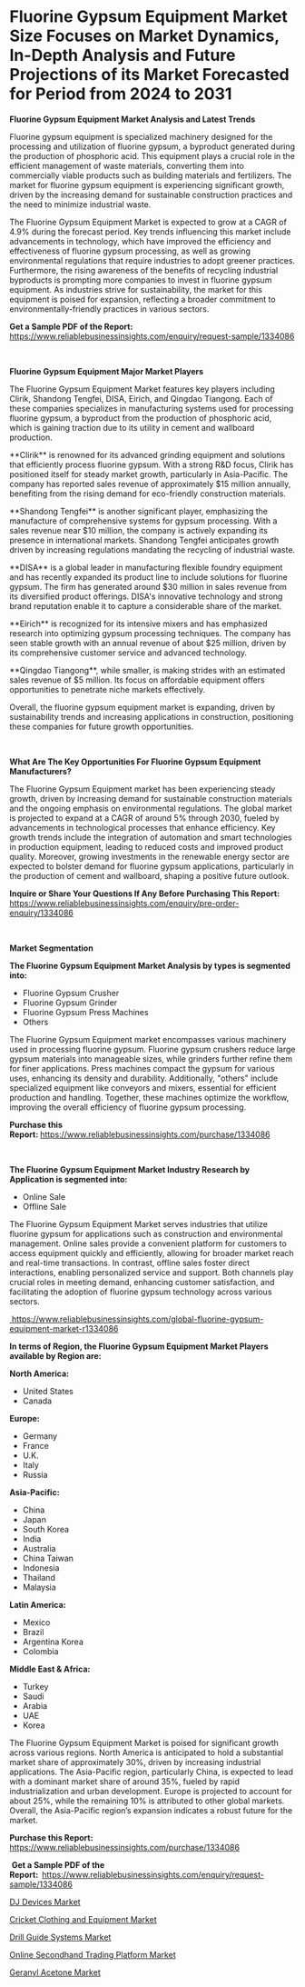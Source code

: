 <p><h1>Fluorine Gypsum Equipment Market Size Focuses on Market Dynamics, In-Depth Analysis and Future Projections of its Market Forecasted for Period from 2024 to 2031</h1></p><p><strong>Fluorine Gypsum Equipment Market Analysis and Latest Trends</strong></p>
<p><p>Fluorine gypsum equipment is specialized machinery designed for the processing and utilization of fluorine gypsum, a byproduct generated during the production of phosphoric acid. This equipment plays a crucial role in the efficient management of waste materials, converting them into commercially viable products such as building materials and fertilizers. The market for fluorine gypsum equipment is experiencing significant growth, driven by the increasing demand for sustainable construction practices and the need to minimize industrial waste.</p><p>The Fluorine Gypsum Equipment Market is expected to grow at a CAGR of 4.9% during the forecast period. Key trends influencing this market include advancements in technology, which have improved the efficiency and effectiveness of fluorine gypsum processing, as well as growing environmental regulations that require industries to adopt greener practices. Furthermore, the rising awareness of the benefits of recycling industrial byproducts is prompting more companies to invest in fluorine gypsum equipment. As industries strive for sustainability, the market for this equipment is poised for expansion, reflecting a broader commitment to environmentally-friendly practices in various sectors.</p></p>
<p><strong>Get a Sample PDF of the Report:&nbsp;</strong> <a href="https://www.reliablebusinessinsights.com/enquiry/request-sample/1334086?utm_campaign=48&utm_medium=2&utm_source=Github&utm_content=ia&utm_term=12122024&utm_id=fluorine-gypsum-equipment">https://www.reliablebusinessinsights.com/enquiry/request-sample/1334086</a></p>
<p>&nbsp;</p>
<p><strong>Fluorine Gypsum Equipment Major Market Players</strong></p>
<p><p>The Fluorine Gypsum Equipment Market features key players including Clirik, Shandong Tengfei, DISA, Eirich, and Qingdao Tiangong. Each of these companies specializes in manufacturing systems used for processing fluorine gypsum, a byproduct from the production of phosphoric acid, which is gaining traction due to its utility in cement and wallboard production.</p><p>**Clirik** is renowned for its advanced grinding equipment and solutions that efficiently process fluorine gypsum. With a strong R&D focus, Clirik has positioned itself for steady market growth, particularly in Asia-Pacific. The company has reported sales revenue of approximately $15 million annually, benefiting from the rising demand for eco-friendly construction materials.</p><p>**Shandong Tengfei** is another significant player, emphasizing the manufacture of comprehensive systems for gypsum processing. With a sales revenue near $10 million, the company is actively expanding its presence in international markets. Shandong Tengfei anticipates growth driven by increasing regulations mandating the recycling of industrial waste.</p><p>**DISA** is a global leader in manufacturing flexible foundry equipment and has recently expanded its product line to include solutions for fluorine gypsum. The firm has generated around $30 million in sales revenue from its diversified product offerings. DISA's innovative technology and strong brand reputation enable it to capture a considerable share of the market.</p><p>**Eirich** is recognized for its intensive mixers and has emphasized research into optimizing gypsum processing techniques. The company has seen stable growth with an annual revenue of about $25 million, driven by its comprehensive customer service and advanced technology.</p><p>**Qingdao Tiangong**, while smaller, is making strides with an estimated sales revenue of $5 million. Its focus on affordable equipment offers opportunities to penetrate niche markets effectively.</p><p>Overall, the fluorine gypsum equipment market is expanding, driven by sustainability trends and increasing applications in construction, positioning these companies for future growth opportunities.</p></p>
<p>&nbsp;</p>
<p><strong>What Are The Key Opportunities For Fluorine Gypsum Equipment Manufacturers?</strong></p>
<p><p>The Fluorine Gypsum Equipment market has been experiencing steady growth, driven by increasing demand for sustainable construction materials and the ongoing emphasis on environmental regulations. The global market is projected to expand at a CAGR of around 5% through 2030, fueled by advancements in technological processes that enhance efficiency. Key growth trends include the integration of automation and smart technologies in production equipment, leading to reduced costs and improved product quality. Moreover, growing investments in the renewable energy sector are expected to bolster demand for fluorine gypsum applications, particularly in the production of cement and wallboard, shaping a positive future outlook.</p></p>
<p><strong>Inquire or Share Your Questions If Any Before Purchasing This Report:</strong> <a href="https://www.reliablebusinessinsights.com/enquiry/pre-order-enquiry/1334086?utm_campaign=48&utm_medium=2&utm_source=Github&utm_content=ia&utm_term=12122024&utm_id=fluorine-gypsum-equipment">https://www.reliablebusinessinsights.com/enquiry/pre-order-enquiry/1334086</a></p>
<p>&nbsp;</p>
<p><strong>Market Segmentation</strong></p>
<p><strong>The Fluorine Gypsum Equipment Market Analysis by types is segmented into:</strong></p>
<p><ul><li>Fluorine Gypsum Crusher</li><li>Fluorine Gypsum Grinder</li><li>Fluorine Gypsum Press Machines</li><li>Others</li></ul></p>
<p><p>The Fluorine Gypsum Equipment market encompasses various machinery used in processing fluorine gypsum. Fluorine gypsum crushers reduce large gypsum materials into manageable sizes, while grinders further refine them for finer applications. Press machines compact the gypsum for various uses, enhancing its density and durability. Additionally, "others" include specialized equipment like conveyors and mixers, essential for efficient production and handling. Together, these machines optimize the workflow, improving the overall efficiency of fluorine gypsum processing.</p></p>
<p><strong>Purchase this Report:&nbsp;</strong><a href="https://www.reliablebusinessinsights.com/purchase/1334086?utm_campaign=48&utm_medium=2&utm_source=Github&utm_content=ia&utm_term=12122024&utm_id=fluorine-gypsum-equipment">https://www.reliablebusinessinsights.com/purchase/1334086</a></p>
<p>&nbsp;</p>
<p><strong>The Fluorine Gypsum Equipment Market Industry Research by Application is segmented into:</strong></p>
<p><ul><li>Online Sale</li><li>Offline Sale</li></ul></p>
<p><p>The Fluorine Gypsum Equipment Market serves industries that utilize fluorine gypsum for applications such as construction and environmental management. Online sales provide a convenient platform for customers to access equipment quickly and efficiently, allowing for broader market reach and real-time transactions. In contrast, offline sales foster direct interactions, enabling personalized service and support. Both channels play crucial roles in meeting demand, enhancing customer satisfaction, and facilitating the adoption of fluorine gypsum technology across various sectors.</p></p>
<p><a href="https://www.reliablebusinessinsights.com/global-fluorine-gypsum-equipment-market-r1334086?utm_campaign=48&utm_medium=2&utm_source=Github&utm_content=ia&utm_term=12122024&utm_id=fluorine-gypsum-equipment">&nbsp;https://www.reliablebusinessinsights.com/global-fluorine-gypsum-equipment-market-r1334086</a></p>
<p><strong>In terms of Region, the Fluorine Gypsum Equipment Market Players available by Region are:</strong></p>
<p>
    <p> <strong> North America: </strong>
        <ul>
            <li>United States</li>
            <li>Canada</li>
        </ul>
        </p> 
    <p> <strong> Europe: </strong>
        <ul>
            <li>Germany</li>
            <li>France</li>
            <li>U.K.</li>
            <li>Italy</li>
            <li>Russia</li>
        </ul>
        </p> 
    <p> <strong> Asia-Pacific: </strong>
        <ul>
            <li>China</li>
            <li>Japan</li>
            <li>South Korea</li>
            <li>India</li>
            <li>Australia</li>
            <li>China Taiwan</li>
            <li>Indonesia</li>
            <li>Thailand</li>
            <li>Malaysia</li>
        </ul>
        </p> 
    <p> <strong> Latin America: </strong>
        <ul>
            <li>Mexico</li>
            <li>Brazil</li>
            <li>Argentina Korea</li>
            <li>Colombia</li>
        </ul>
        </p> 
    <p> <strong> Middle East & Africa: </strong>
        <ul>
            <li>Turkey</li>
            <li>Saudi</li>
            <li>Arabia</li>
            <li>UAE</li>
            <li>Korea</li>
        </ul>
    </p>
    </p>
<p><p>The Fluorine Gypsum Equipment Market is poised for significant growth across various regions. North America is anticipated to hold a substantial market share of approximately 30%, driven by increasing industrial applications. The Asia-Pacific region, particularly China, is expected to lead with a dominant market share of around 35%, fueled by rapid industrialization and urban development. Europe is projected to account for about 25%, while the remaining 10% is attributed to other global markets. Overall, the Asia-Pacific region’s expansion indicates a robust future for the market.</p></p>
<p><strong>Purchase this Report: </strong><a href="https://www.reliablebusinessinsights.com/purchase/1334086?utm_campaign=48&utm_medium=2&utm_source=Github&utm_content=ia&utm_term=12122024&utm_id=fluorine-gypsum-equipment">https://www.reliablebusinessinsights.com/purchase/1334086</a></p>
<p>&nbsp;<strong>Get a Sample PDF of the Report:&nbsp;&nbsp;</strong><a href="https://www.reliablebusinessinsights.com/enquiry/request-sample/1334086?utm_campaign=48&utm_medium=2&utm_source=Github&utm_content=ia&utm_term=12122024&utm_id=fluorine-gypsum-equipment">https://www.reliablebusinessinsights.com/enquiry/request-sample/1334086</a></p>
<p><strong></strong></p>
<p><p><a href="https://www.linkedin.com/pulse/global-dj-devices-nexus-sector-confluences-regional-ca-my-mkt-intel-zscgf?utm_campaign=48&utm_medium=2&utm_source=Github&utm_content=ia&utm_term=12122024&utm_id=fluorine-gypsum-equipment">DJ Devices Market</a></p><p><a href="https://www.linkedin.com/pulse/p-factrackr-ho6he?utm_campaign=48&utm_medium=2&utm_source=Github&utm_content=ia&utm_term=12122024&utm_id=fluorine-gypsum-equipment">Cricket Clothing and Equipment Market</a></p><p><a href="https://github.com/kathiestrine5ty/Market-Research-Report-List-1/blob/main/drill-guide-systems-market.md?utm_campaign=48&utm_medium=2&utm_source=Github&utm_content=ia&utm_term=12122024&utm_id=fluorine-gypsum-equipment">Drill Guide Systems Market</a></p><p><a href="https://github.com/loveewin94/Market-Research-Report-List-1/blob/main/online-secondhand-trading-platform-market.md?utm_campaign=48&utm_medium=2&utm_source=Github&utm_content=ia&utm_term=12122024&utm_id=fluorine-gypsum-equipment">Online Secondhand Trading Platform Market</a></p><p><a href="https://www.linkedin.com/pulse/future-trends-competition-geranyl-acetone-market-projected-dbaxc?utm_campaign=48&utm_medium=2&utm_source=Github&utm_content=ia&utm_term=12122024&utm_id=fluorine-gypsum-equipment">Geranyl Acetone Market</a></p></p>